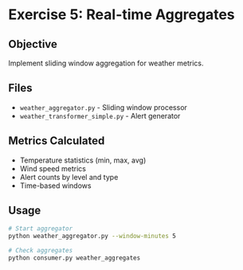 # Exercise 5: Real-time Aggregates

## Objective
Implement sliding window aggregation for weather metrics.

## Files
- `weather_aggregator.py` - Sliding window processor
- `weather_transformer_simple.py` - Alert generator

## Metrics Calculated
- Temperature statistics (min, max, avg)
- Wind speed metrics
- Alert counts by level and type
- Time-based windows

## Usage
```bash
# Start aggregator
python weather_aggregator.py --window-minutes 5

# Check aggregates
python consumer.py weather_aggregates
```
